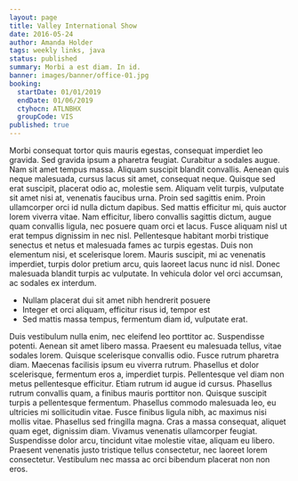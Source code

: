 ```yaml
---
layout: page
title: Valley International Show
date: 2016-05-24
author: Amanda Holder
tags: weekly links, java
status: published
summary: Morbi a est diam. In id.
banner: images/banner/office-01.jpg
booking:
  startDate: 01/01/2019
  endDate: 01/06/2019
  ctyhocn: ATLNBHX
  groupCode: VIS
published: true
---
```

Morbi consequat tortor quis mauris egestas, consequat imperdiet leo gravida. Sed gravida ipsum a pharetra feugiat. Curabitur a sodales augue. Nam sit amet tempus massa. Aliquam suscipit blandit convallis. Aenean quis neque malesuada, cursus lacus sit amet, consequat neque. Quisque sed erat suscipit, placerat odio ac, molestie sem.
Aliquam velit turpis, vulputate sit amet nisi at, venenatis faucibus urna. Proin sed sagittis enim. Proin ullamcorper orci id nulla dictum dapibus. Sed mattis efficitur mi, quis auctor lorem viverra vitae. Nam efficitur, libero convallis sagittis dictum, augue quam convallis ligula, nec posuere quam orci et lacus. Fusce aliquam nisl ut erat tempus dignissim in nec nisl. Pellentesque habitant morbi tristique senectus et netus et malesuada fames ac turpis egestas. Duis non elementum nisi, et scelerisque lorem. Mauris suscipit, mi ac venenatis imperdiet, turpis dolor pretium arcu, quis laoreet lacus nunc id nisl. Donec malesuada blandit turpis ac vulputate. In vehicula dolor vel orci accumsan, ac sodales ex interdum.

* Nullam placerat dui sit amet nibh hendrerit posuere
* Integer et orci aliquam, efficitur risus id, tempor est
* Sed mattis massa tempus, fermentum diam id, vulputate erat.

Duis vestibulum nulla enim, nec eleifend leo porttitor ac. Suspendisse potenti. Aenean sit amet libero massa. Praesent eu malesuada tellus, vitae sodales lorem. Quisque scelerisque convallis odio. Fusce rutrum pharetra diam. Maecenas facilisis ipsum eu viverra rutrum. Phasellus et dolor scelerisque, fermentum eros a, imperdiet turpis. Pellentesque vel diam non metus pellentesque efficitur. Etiam rutrum id augue id cursus. Phasellus rutrum convallis quam, a finibus mauris porttitor non.
Quisque suscipit turpis a pellentesque fermentum. Phasellus commodo malesuada leo, eu ultricies mi sollicitudin vitae. Fusce finibus ligula nibh, ac maximus nisi mollis vitae. Phasellus sed fringilla magna. Cras a massa consequat, aliquet quam eget, dignissim diam. Vivamus venenatis ullamcorper feugiat. Suspendisse dolor arcu, tincidunt vitae molestie vitae, aliquam eu libero. Praesent venenatis justo tristique tellus consectetur, nec laoreet lorem consectetur. Vestibulum nec massa ac orci bibendum placerat non non eros.
